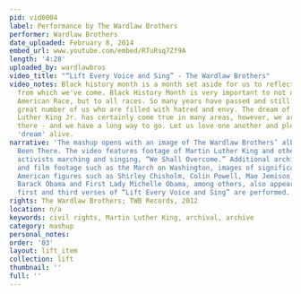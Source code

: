 ```yaml
---
pid: vid0004
label: Performance by The Wardlaw Brothers
performer: Wardlaw Brothers
date_uploaded: February 8, 2014
embed_url: www.youtube.com/embed/RTuRsq7Zf9A
length: '4:28'
uploaded_by: wardlawbros
video_title: "“Lift Every Voice and Sing” - The Wardlaw Brothers"
video_notes: Black history month is a month set aside for us to reflect on the past
  from which we've come. Black History Month is very important to not only the African
  American Race, but to all races. So many years have passed and still there are a
  great number of us who are filled with hatred and envy. The dream of Dr. Martin
  Luther King Jr. has certainly come true in many areas, however, we are still not
  there - and we have a long way to go. Let us love one another and please keep the
  'dream' alive.
narrative: 'The mashup opens with an image of The Wardlaw Brothers’ album cover, God’s
  Been There. The video features footage of Martin Luther King and other Civil Rights
  activists marching and singing, “We Shall Overcome.” Additional archival images
  and film footage such as the March on Washington, images of significant African
  American figures such as Shirley Chisholm, Colin Powell, Mae Jemison, President
  Barack Obama and First Lady Michelle Obama, among others, also appears. Only the
  first and third verses of “Lift Every Voice and Sing” are performed. '
rights: The Wardlaw Brothers; TWB Records, 2012
location: n/a
keywords: civil rights, Martin Luther King, archival, archive
category: mashup
personal_notes: 
order: '03'
layout: lift_item
collection: lift
thumbnail: ''
full: ''
---
```

